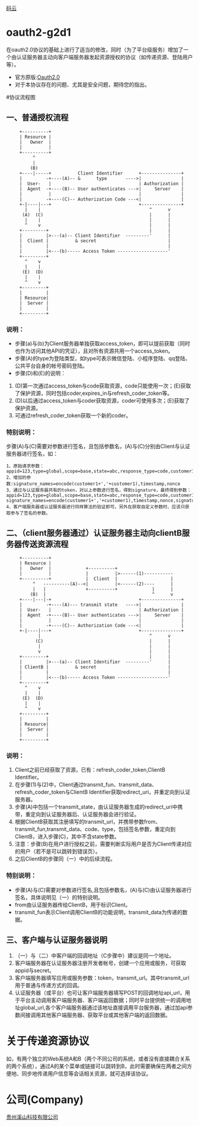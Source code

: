 [码云](https://github.com/gzxishan/oauth2-g2d1)

# oauth2-g2d1
在oauth2.0协议的基础上进行了适当的修改，同时（为了平台级服务）增加了一个由认证服务器主动向客户端服务器发起资源授权的协议（如传递资源、登陆用户等）。
* 官方原版:[Oauth2.0](https://oauth.net/2/)
* 对于本协议存在的问题、尤其是安全问题，期待您的指出。

#协议流程图

## 一、普通授权流程
```
     +----------+
     | Resource |
     |   Owner  |
     |          |
     +----------+
          ^
          |
         (B)
     +----|-----+          Client Identifier      +---------------+
     |         -+----(A)-- &      type       ---->|               |
     |  User-   |                                 | Authorization |
     |  Agent  -+----(B)-- User authenticates --->|     Server    |
     |          |                                 |               |
     |         -+----(C)-- Authorization Code ---<|               |
     +-|----|---+                                 +---------------+
       |    |                                         ^      v
      (A)  (C)                                        |      |
       |    |                                         |      |
       ^    v                                         |      |
     +---------+                                      |      |
     |         |>---(a)-- Client Identifier  ---------'      |
     |  Client |          & secret                           |
     |         |                                             |
     |         |<---(b)----- Access Token -------------------'
     +---------+
       ^    v   
       |    |   
      (E)  (D)  
       |    |   
       ^    v   
     +---------+
     |         |
     | Resource|
     |  Server |
     |         |
     +---------+
```
### 说明：
* 步骤(a)与(b)为Client服务器单独获取access\_token，即可以提前获取（同时也作为访问其他API的凭证），且对所有资源共用一个access\_token。
* 步骤(A)的type为登陆类型，如type可表示微信登陆、小程序登陆、qq登陆、公共平台自身的帐号密码登陆。
* 步骤(D)和(E)的说明：
1. (D)第一次通过access\_token与code获取资源，code只能使用一次；(E)获取了保护资源，同时包括coder,expires\_in与refresh\_coder\_token等。
2. (D)以后通过access\_token与coder获取资源，coder可使用多次；(E)获取了保护资源。
3. 可通过refresh\_coder\_token获取一个新的coder。

### 特别说明：
步骤(A)与(C)需要对参数进行签名，且包括参数名，(A)与(C)分别由Client与认证服务器进行签名，如：
```
1、原始请求参数：appid=123,type=global,scope=base,state=abc,response_type=code,customer1=xyz,customer2=xyz2
2、增加的参数:signature_names=encode(customer1+','+customer1),timestamp,nonce
3、通过与认证服务器共有的token，对以上参数进行签名，得到signature，最终得到参数：
appid=123,type=global,scope=base,state=abc,response_type=code,customer1=xyz,customer2=xyz2,
signature_names=encode(customer1+','+customer1),timestamp,nonce,signature
4、客户端服务器或认证服务器进行同样算法的验证即可，另外在获取自定义参数时、应该只获取参与了签名的参数。
```

## 二、（client服务器通过）认证服务器主动向clientB服务器传送资源流程
```
     +----------+                               
     | Resource |                               
     |   Owner  |             +----------+                         
     |          |             |          |>------(1)-----------   
     +----------+             |  Client  |                    |   
          ^   ----------(A)--<|          |<------(2)----      |   
          |   |               +----------+             |      |   
         (B)  |                                        ^      v   
     +----|---|-+                                 +---------------+
     |         -+----(A)--- transmit state   ---->|               |
     |  User-   |                                 | Authorization |
     |  Agent  -+----(B)-- User authenticates --->|     Server    |
     |          |                                 |               |
     |         -+----(C)-- Authorization Code ---<|               |
     +-|----|---+                                 +---------------+
            |                                         ^      v
           (C)                                        |      |
            |                                         |      |
            v                                         |      |
     +---------+                                      |      |
     |         |>---(a)-- Client Identifier  ---------'      |
     | ClientB |          & secret                           |
     |         |                                             |
     |         |<---(b)----- Access Token -------------------'
     +---------+
       ^    v   
       |    |   
      (E)  (D)  
       |    |   
       ^    v   
     +---------+
     |         |
     | Resource|
     |  Server |
     |         |
     +---------+
```
### 说明：
1. Client之前已经获取了资源，已有：refresh\_coder\_token,ClientB Identifier。
2. 在步骤(1)与(2)中，Client通过transmit\_fun、transmit\_data、refresh\_coder\_token与ClientB Identifier获取redirect\_uri，并重定向到认证服务器。
3. 步骤(A)中包括一个transmit\_state，由认证服务器生成的redirect\_uri中携带，重定向到认证服务器后、认证服务器会进行验证。
4. 根据ClientB获取其注册填写的transmit_url，并携带参数from、transmit\_fun,transmit\_data、code、type，包括签名参数，重定向到ClientB，进入步骤(C)，其中不含state参数。
5. 注意：步骤(B)在用户进行授权之前，需要判断实际用户是否为Client传递对应的用户（若不是可以跳转到错误页）。
6. 之后ClientB的步骤同（一）中的后续流程。

### 特别说明：
* 步骤(A)与(C)需要对参数进行签名,且包括参数名，(A)与(C)由认证服务器进行签名，具体说明见（一）的特别说明。
* from由认证服务器传给ClientB，用于标识Client。
* transmit\_fun表示Client调用ClientB的功能说明，transmit\_data为传递的数据。


## 三、客户端与认证服务器说明
1. （一）与（二）中客户端的回调地址（C步骤中）建议是同一个地址。
2. 客户端服务器在认证服务器注册开发者帐号，创建一个应用或服务，可获取appid与secret。
3. 客户端服务器填写应用或服务参数：token，transmit\_url。其中transmit\_url用于普通与传递方式的回调。
3. 认证服务器（或平台）也可让客户端服务器填写POST的回调地址api\_url，用于平台主动调用客户端服务器、客户端返回数据；同时平台提供统一的调用地址global\_url,各个客户端服务器通过该地址直接调用平台服务器，通过加api参数间接调用其他客户端服务器、获取平台或其他客户端的返回数据。

# 关于传递资源协议
如，有两个独立的Web系统A和B（两个不同公司的系统，或者没有直接耦合关系的两个系统），通过A的某个菜单或链接可以跳转到B，此时需要确保在两者之间方便地、同步地传递用户信息等会话相关资源，就可选择该协议。

# 公司(Company)
[贵州溪山科技有限公司](http://www.xishankeji.com)
